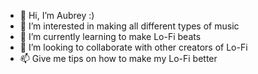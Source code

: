 - 👋 Hi, I’m Aubrey :)
- 👀 I’m interested in making all different types of music
- 🌱 I’m currently learning to make Lo-Fi beats
- 💞️ I’m looking to collaborate with other creators of Lo-Fi
- 📫 Give me tips on how to make my Lo-Fi better 

<!---
aubseeaubs/aubseeaubs is a ✨ special ✨ repository because its `README.md` (this file) appears on your GitHub profile.
You can click the Preview link to take a look at your changes.
--->
